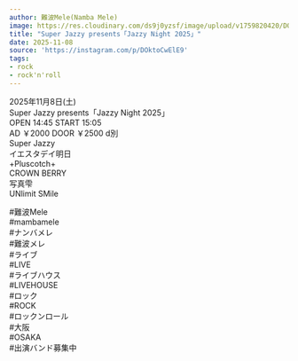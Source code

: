 ```yaml
---
author: 難波Mele(Namba Mele)
image: https://res.cloudinary.com/ds9j0yzsf/image/upload/v1759820420/DOktoCwElE9.jpg
title: "Super Jazzy presents「Jazzy Night 2025」"
date: 2025-11-08
source: 'https://instagram.com/p/DOktoCwElE9'
tags:
- rock
- rock'n'roll
---
```

2025年11月8日(土)<br>
Super Jazzy presents「Jazzy Night 2025」<br>
OPEN 14:45 START 15:05<br>
AD ￥2000 DOOR ￥2500 d別<br>
Super Jazzy<br>
イエスタデイ明日<br>
+Pluscotch+<br>
CROWN BERRY<br>
写真雫<br>
UNlimit SMile

#難波Mele<br>
#mambamele<br>
#ナンバメレ<br>
#難波メレ<br>
#ライブ<br>
#LIVE<br>
#ライブハウス<br>
#LIVEHOUSE<br>
#ロック<br>
#ROCK<br>
#ロックンロール<br>
#大阪<br>
#OSAKA<br>
#出演バンド募集中